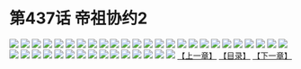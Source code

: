 # 第437话 帝祖协约2
![](https://s2.baozimh.com/scomic/sanyanxiaotianlu-samanhua/0/439-5iev/1.jpg)
![](https://s2.baozimh.com/scomic/sanyanxiaotianlu-samanhua/0/439-5iev/2.jpg)
![](https://s2.baozimh.com/scomic/sanyanxiaotianlu-samanhua/0/439-5iev/3.jpg)
![](https://s2.baozimh.com/scomic/sanyanxiaotianlu-samanhua/0/439-5iev/4.jpg)
![](https://s2.baozimh.com/scomic/sanyanxiaotianlu-samanhua/0/439-5iev/5.jpg)
![](https://s2.baozimh.com/scomic/sanyanxiaotianlu-samanhua/0/439-5iev/6.jpg)
![](https://s2.baozimh.com/scomic/sanyanxiaotianlu-samanhua/0/439-5iev/7.jpg)
![](https://s2.baozimh.com/scomic/sanyanxiaotianlu-samanhua/0/439-5iev/8.jpg)
![](https://s2.baozimh.com/scomic/sanyanxiaotianlu-samanhua/0/439-5iev/9.jpg)
![](https://s2.baozimh.com/scomic/sanyanxiaotianlu-samanhua/0/439-5iev/10.jpg)
![](https://s2.baozimh.com/scomic/sanyanxiaotianlu-samanhua/0/439-5iev/11.jpg)
![](https://s2.baozimh.com/scomic/sanyanxiaotianlu-samanhua/0/439-5iev/12.jpg)
![](https://s2.baozimh.com/scomic/sanyanxiaotianlu-samanhua/0/439-5iev/13.jpg)
![](https://s2.baozimh.com/scomic/sanyanxiaotianlu-samanhua/0/439-5iev/14.jpg)
![](https://s2.baozimh.com/scomic/sanyanxiaotianlu-samanhua/0/439-5iev/15.jpg)
![](https://s2.baozimh.com/scomic/sanyanxiaotianlu-samanhua/0/439-5iev/16.jpg)
![](https://s2.baozimh.com/scomic/sanyanxiaotianlu-samanhua/0/439-5iev/17.jpg)
![](https://s2.baozimh.com/scomic/sanyanxiaotianlu-samanhua/0/439-5iev/18.jpg)
![](https://s2.baozimh.com/scomic/sanyanxiaotianlu-samanhua/0/439-5iev/19.jpg)
![](https://s2.baozimh.com/scomic/sanyanxiaotianlu-samanhua/0/439-5iev/20.jpg)
![](https://s2.baozimh.com/scomic/sanyanxiaotianlu-samanhua/0/439-5iev/21.jpg)
![](https://s2.baozimh.com/scomic/sanyanxiaotianlu-samanhua/0/439-5iev/22.jpg)
![](https://s2.baozimh.com/scomic/sanyanxiaotianlu-samanhua/0/439-5iev/23.jpg)
![](https://s2.baozimh.com/scomic/sanyanxiaotianlu-samanhua/0/439-5iev/24.jpg)
![](https://s2.baozimh.com/scomic/sanyanxiaotianlu-samanhua/0/439-5iev/25.jpg)
![](https://s2.baozimh.com/scomic/sanyanxiaotianlu-samanhua/0/439-5iev/26.jpg)
![](https://s2.baozimh.com/scomic/sanyanxiaotianlu-samanhua/0/439-5iev/27.jpg)
![](https://s2.baozimh.com/scomic/sanyanxiaotianlu-samanhua/0/439-5iev/28.jpg)
![](https://s2.baozimh.com/scomic/sanyanxiaotianlu-samanhua/0/439-5iev/29.jpg)
![](https://s2.baozimh.com/scomic/sanyanxiaotianlu-samanhua/0/439-5iev/30.jpg)
![](https://s2.baozimh.com/scomic/sanyanxiaotianlu-samanhua/0/439-5iev/31.jpg)
![](https://s2.baozimh.com/scomic/sanyanxiaotianlu-samanhua/0/439-5iev/32.jpg)
![](https://s2.baozimh.com/scomic/sanyanxiaotianlu-samanhua/0/439-5iev/33.jpg)
![](https://s2.baozimh.com/scomic/sanyanxiaotianlu-samanhua/0/439-5iev/34.jpg)
![](https://s2.baozimh.com/scomic/sanyanxiaotianlu-samanhua/0/439-5iev/35.jpg)
![](https://s2.baozimh.com/scomic/sanyanxiaotianlu-samanhua/0/439-5iev/36.jpg)
![](https://s2.baozimh.com/scomic/sanyanxiaotianlu-samanhua/0/439-5iev/37.jpg)
![](https://s2.baozimh.com/scomic/sanyanxiaotianlu-samanhua/0/439-5iev/38.jpg)
![](https://s2.baozimh.com/scomic/sanyanxiaotianlu-samanhua/0/439-5iev/39.jpg)
![](https://s2.baozimh.com/scomic/sanyanxiaotianlu-samanhua/0/439-5iev/40.jpg)
[【上一章】](./439.md)
[【目录】](./README.md)
[【下一章】](./441.md)
